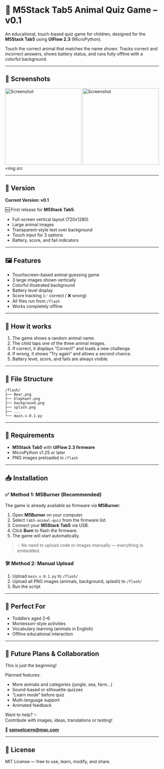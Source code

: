 # 🐾 M5Stack Tab5 Animal Quiz Game – v0.1

An educational, touch-based quiz game for children, designed for the **M5Stack Tab5** using **UIFlow 2.3** (MicroPython).

Touch the correct animal that matches the name shown. Tracks correct and incorrect answers, shows battery status, and runs fully offline with a colorful background.

---

## 📸 Screenshots

<img src="Sources/readme/1.png" alt="Screenshot" width="250"/> <img src="Sources/readme/2.png" alt="Screenshot" width="250"/><img src

---

## 🧪 Version

**Current Version: v0.1**

🆕 First release for **M5Stack Tab5**:

- Full-screen vertical layout (720x1280)
- Large animal images
- Transparent-style text over background
- Touch input for 3 options
- Battery, score, and fail indicators

---

## 🖼️ Features

- Touchscreen-based animal guessing game
- 3 large images shown vertically
- Colorful illustrated background
- Battery level display
- Score tracking (✅ correct / ❌ wrong)
- All files run from `/flash`
- Works completely offline

---

## 🧠 How it works

1. The game shows a random animal name.
2. The child taps one of the three animal images.
3. If correct, it displays “Correct!” and loads a new challenge.
4. If wrong, it shows “Try again” and allows a second chance.
5. Battery level, score, and fails are always visible.

---

## 📂 File Structure

```
/flash/
├── Bear.png
├── Elephant.png
├── background.png
├── splash.png
├── ...
└── main.v.0.1.py
```

---

## 🔧 Requirements

- **M5Stack Tab5** with **UIFlow 2.3 firmware**
- MicroPython v1.25 or later
- PNG images preloaded in `/flash`

---

## 📥 Installation

### ✅ Method 1: M5Burner (Recommended)

The game is already available as firmware via **M5Burner**:

1. Open **M5Burner** on your computer.  
2. Select `tab5-animal-quiz` from the firmware list.  
3. Connect your **M5Stack Tab5** via USB.  
4. Click **Burn** to flash the firmware.  
5. The game will start automatically.

> 💡 No need to upload code or images manually — everything is embedded.

### 🛠 Method 2: Manual Upload

1. Upload `main.v.0.1.py` to `/flash/`  
2. Upload all PNG images (animals, background, splash) to `/flash/`  
3. Run the script

---

## 👶 Perfect For

- Toddlers aged 2–6
- Montessori-style activities
- Vocabulary learning (animals in English)
- Offline educational interaction

---

## 🚧 Future Plans & Collaboration

This is just the beginning!

Planned features:

- More animals and categories (jungle, sea, farm…)
- Sound-based or silhouette quizzes
- “Learn mode” before quiz
- Multi-language support
- Animated feedback

Want to help? ✨  
Contribute with images, ideas, translations or testing!

📧 **samuelcarre@mac.com**

---

## 📄 License

MIT License — free to use, learn, modify, and share.
